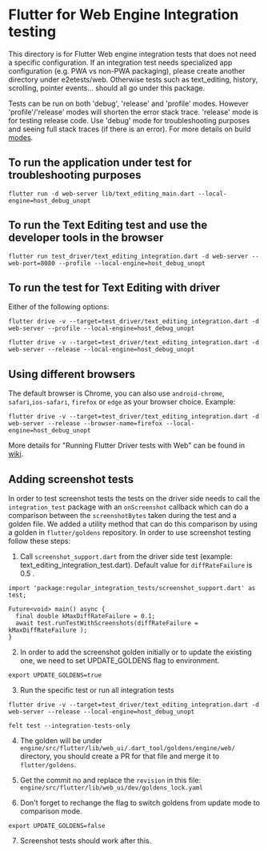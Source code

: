 # Flutter for Web Engine Integration testing

This directory is for Flutter Web engine integration tests that does not need a specific configuration. If an integration test needs specialized app configuration (e.g. PWA vs non-PWA packaging), please create another directory under e2etests/web. Otherwise tests such as text_editing, history, scrolling, pointer events... should all go under this package.

Tests can be run on both 'debug', 'release' and 'profile' modes. However 'profile'/'release' modes will shorten the error stack trace. 'release' mode is for testing release code. Use 'debug' mode for troubleshooting purposes and seeing full stack traces (if there is an error). For more details on build [modes](https://flutter.dev/docs/testing/build-modes).

## To run the application under test for troubleshooting purposes

```
flutter run -d web-server lib/text_editing_main.dart --local-engine=host_debug_unopt
```

## To run the Text Editing test and use the developer tools in the browser

```
flutter run test_driver/text_editing_integration.dart -d web-server --web-port=8080 --profile --local-engine=host_debug_unopt
```

## To run the test for Text Editing with driver

Either of the following options:

```
flutter drive -v --target=test_driver/text_editing_integration.dart -d web-server --profile --local-engine=host_debug_unopt
```

```
flutter drive -v --target=test_driver/text_editing_integration.dart -d web-server --release --local-engine=host_debug_unopt
```

## Using different browsers

The default browser is Chrome, you can also use `android-chrome`, `safari`,`ios-safari`, `firefox` or `edge` as your browser choice. Example:

```
flutter drive -v --target=test_driver/text_editing_integration.dart -d web-server --release --browser-name=firefox --local-engine=host_debug_unopt
```

More details for "Running Flutter Driver tests with Web" can be found in [wiki](https://github.com/flutter/flutter/wiki/Running-Flutter-Driver-tests-with-Web).

## Adding screenshot tests

In order to test screenshot tests the tests on the driver side needs to call the `integration_test` package with an `onScreenshot` callback which can do a comparison between the `screenshotBytes` taken during the test and a golden file. We added a utility method that can do this comparison by using a golden in `flutter/goldens` repository. In order to use screenshot testing follow these steps:

1. Call `screenshot_support.dart` from the driver side test (example: text_editing_integration_test.dart). Default value for `diffRateFailure` is 0.5 .

```
import 'package:regular_integration_tests/screenshot_support.dart' as test;

Future<void> main() async {
  final double kMaxDiffRateFailure = 0.1;
  await test.runTestWithScreenshots(diffRateFailure = kMaxDiffRateFailure );
}
```

2. In order to add the screenshot golden initially or to update the existing one, we need to set UPDATE_GOLDENS flag to environment.

```
export UPDATE_GOLDENS=true
```

3. Run the specific test or run all integration tests

```
flutter drive -v --target=test_driver/text_editing_integration.dart -d web-server --release --local-engine=host_debug_unopt
```

```
felt test --integration-tests-only
```

4. The golden will be under `engine/src/flutter/lib/web_ui/.dart_tool/goldens/engine/web/` directory, you should create a PR for that file and merge it to `flutter/goldens`.

5. Get the commit no and replace the `revision` in this file: `engine/src/flutter/lib/web_ui/dev/goldens_lock.yaml`

6. Don't forget to rechange the flag to switch goldens from update mode to comparison mode.


```
export UPDATE_GOLDENS=false
```

7. Screenshot tests should work after this.
